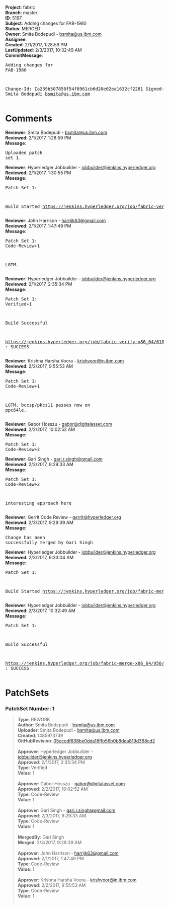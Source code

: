 <strong>Project</strong>: fabric<br><strong>Branch</strong>: master<br><strong>ID</strong>: 5197<br><strong>Subject</strong>: Adding changes for FAB-1980<br><strong>Status</strong>: MERGED<br><strong>Owner</strong>: Smita Bodepudi - bsmita@us.ibm.com<br><strong>Assignee</strong>:<br><strong>Created</strong>: 2/1/2017, 1:28:59 PM<br><strong>LastUpdated</strong>: 2/3/2017, 10:32:49 AM<br><strong>CommitMessage</strong>:<br><pre>Adding changes for FAB-1980

Change-Id: Ia239b507850f54f8961cb6d20e02ea1632cf2281
Signed-off-by: Smita Bodepudi <bsmita@us.ibm.com>
</pre><h1>Comments</h1><strong>Reviewer</strong>: Smita Bodepudi - bsmita@us.ibm.com<br><strong>Reviewed</strong>: 2/1/2017, 1:28:59 PM<br><strong>Message</strong>: <pre>Uploaded patch set 1.</pre><strong>Reviewer</strong>: Hyperledger Jobbuilder - jobbuilder@jenkins.hyperledger.org<br><strong>Reviewed</strong>: 2/1/2017, 1:30:55 PM<br><strong>Message</strong>: <pre>Patch Set 1:

Build Started https://jenkins.hyperledger.org/job/fabric-verify-x86_64/6106/</pre><strong>Reviewer</strong>: John Harrison - harrijk63@gmail.com<br><strong>Reviewed</strong>: 2/1/2017, 1:47:49 PM<br><strong>Message</strong>: <pre>Patch Set 1: Code-Review+1

LGTM.</pre><strong>Reviewer</strong>: Hyperledger Jobbuilder - jobbuilder@jenkins.hyperledger.org<br><strong>Reviewed</strong>: 2/1/2017, 2:35:34 PM<br><strong>Message</strong>: <pre>Patch Set 1: Verified+1

Build Successful 

https://jenkins.hyperledger.org/job/fabric-verify-x86_64/6106/ : SUCCESS</pre><strong>Reviewer</strong>: Krishna Harsha Voora - krishvoor@in.ibm.com<br><strong>Reviewed</strong>: 2/2/2017, 9:55:53 AM<br><strong>Message</strong>: <pre>Patch Set 1: Code-Review+1

LGTM. bccsp/pkcs11 passes now on ppc64le.</pre><strong>Reviewer</strong>: Gabor Hosszu - gabor@digitalasset.com<br><strong>Reviewed</strong>: 2/2/2017, 10:02:52 AM<br><strong>Message</strong>: <pre>Patch Set 1: Code-Review+2</pre><strong>Reviewer</strong>: Gari Singh - gari.r.singh@gmail.com<br><strong>Reviewed</strong>: 2/3/2017, 9:29:33 AM<br><strong>Message</strong>: <pre>Patch Set 1: Code-Review+2

interesting approach here</pre><strong>Reviewer</strong>: Gerrit Code Review - gerrit@hyperledger.org<br><strong>Reviewed</strong>: 2/3/2017, 9:29:39 AM<br><strong>Message</strong>: <pre>Change has been successfully merged by Gari Singh</pre><strong>Reviewer</strong>: Hyperledger Jobbuilder - jobbuilder@jenkins.hyperledger.org<br><strong>Reviewed</strong>: 2/3/2017, 9:33:04 AM<br><strong>Message</strong>: <pre>Patch Set 1:

Build Started https://jenkins.hyperledger.org/job/fabric-merge-x86_64/950/</pre><strong>Reviewer</strong>: Hyperledger Jobbuilder - jobbuilder@jenkins.hyperledger.org<br><strong>Reviewed</strong>: 2/3/2017, 10:32:49 AM<br><strong>Message</strong>: <pre>Patch Set 1:

Build Successful 

https://jenkins.hyperledger.org/job/fabric-merge-x86_64/950/ : SUCCESS</pre><h1>PatchSets</h1><h3>PatchSet Number: 1</h3><blockquote><strong>Type</strong>: REWORK<br><strong>Author</strong>: Smita Bodepudi - bsmita@us.ibm.com<br><strong>Uploader</strong>: Smita Bodepudi - bsmita@us.ibm.com<br><strong>Created</strong>: 1485973739<br><strong>GitHubRevision</strong>: [05cccdf838be0dda18ffb56b0b8dea819d368cd2](https://github.com/hyperledger/fabric/commit/05cccdf838be0dda18ffb56b0b8dea819d368cd2)<br><br><strong>Approver</strong>: Hyperledger Jobbuilder - jobbuilder@jenkins.hyperledger.org<br><strong>Approved</strong>: 2/1/2017, 2:35:34 PM<br><strong>Type</strong>: Verified<br><strong>Value</strong>: 1<br><br><strong>Approver</strong>: Gabor Hosszu - gabor@digitalasset.com<br><strong>Approved</strong>: 2/2/2017, 10:02:52 AM<br><strong>Type</strong>: Code-Review<br><strong>Value</strong>: 1<br><br><strong>Approver</strong>: Gari Singh - gari.r.singh@gmail.com<br><strong>Approved</strong>: 2/3/2017, 9:29:33 AM<br><strong>Type</strong>: Code-Review<br><strong>Value</strong>: 1<br><br><strong>MergedBy</strong>: Gari Singh<br><strong>Merged</strong>: 2/3/2017, 9:29:39 AM<br><br><strong>Approver</strong>: John Harrison - harrijk63@gmail.com<br><strong>Approved</strong>: 2/1/2017, 1:47:49 PM<br><strong>Type</strong>: Code-Review<br><strong>Value</strong>: 1<br><br><strong>Approver</strong>: Krishna Harsha Voora - krishvoor@in.ibm.com<br><strong>Approved</strong>: 2/2/2017, 9:55:53 AM<br><strong>Type</strong>: Code-Review<br><strong>Value</strong>: 1<br><br></blockquote>